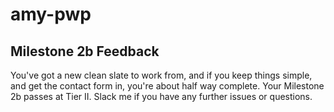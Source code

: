 # amy-pwp

## Milestone 2b Feedback
You've got a new clean slate to work from, and if you keep things simple, and get the contact form in, you're about half way complete. Your Milestone 2b passes at Tier II. Slack me if you have any further issues or questions.
